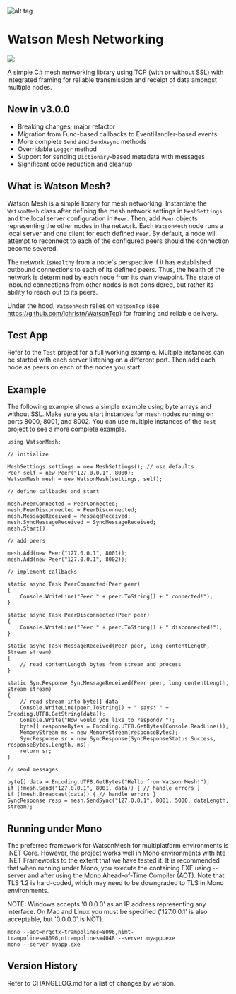 ![alt tag](https://github.com/jchristn/watsonmesh/blob/master/assets/watson.ico)

# Watson Mesh Networking

[![][nuget-img]][nuget]

[nuget]:     https://www.nuget.org/packages/WatsonMesh/
[nuget-img]: https://badge.fury.io/nu/Object.svg

A simple C# mesh networking library using TCP (with or without SSL) with integrated framing for reliable transmission and receipt of data amongst multiple nodes.

## New in v3.0.0

- Breaking changes; major refactor
- Migration from Func-based callbacks to EventHandler-based events
- More complete ```Send``` and ```SendAsync``` methods
- Overridable ```Logger``` method
- Support for sending ```Dictionary```-based metadata with messages
- Significant code reduction and cleanup

## What is Watson Mesh?

Watson Mesh is a simple library for mesh networking.  Instantiate the ```WatsonMesh``` class after defining the mesh network settings in ```MeshSettings``` and the local server configuration in ```Peer```.  Then, add ```Peer``` objects representing the other nodes in the network.  Each ```WatsonMesh``` node runs a local server and one client for each defined ```Peer```.  By default, a node will attempt to reconnect to each of the configured peers should the connection become severed.  

The network ```IsHealthy``` from a node's perspective if it has established outbound connections to each of its defined peers.  Thus, the health of the network is determined by each node from its own viewpoint.  The state of inbound connections from other nodes is not considered, but rather its ability to reach out to its peers.
  
Under the hood, ```WatsonMesh``` relies on ```WatsonTcp``` (see https://github.com/jchristn/WatsonTcp) for framing and reliable delivery.

## Test App

Refer to the ```Test``` project for a full working example.  Multiple instances can be started with each server listening on a different port.  Then add each node as peers on each of the nodes you start.

## Example

The following example shows a simple example using byte arrays and without SSL.  Make sure you start instances for mesh nodes running on ports 8000, 8001, and 8002.  You can use multiple instances of the ```Test``` project to see a more complete example. 

```
using WatsonMesh; 

// initialize

MeshSettings settings = new MeshSettings(); // use defaults
Peer self = new Peer("127.0.0.1", 8000);
WatsonMesh mesh = new WatsonMesh(settings, self);

// define callbacks and start

mesh.PeerConnected = PeerConnected;
mesh.PeerDisconnected = PeerDisconnected;
mesh.MessageReceived = MessageReceived;
mesh.SyncMessageReceived = SyncMessageReceived;
mesh.Start();

// add peers 

mesh.Add(new Peer("127.0.0.1", 8001));
mesh.Add(new Peer("127.0.0.1", 8002)); 

// implement callbacks

static async Task PeerConnected(Peer peer) 
{
    Console.WriteLine("Peer " + peer.ToString() + " connected!");
}

static async Task PeerDisconnected(Peer peer) 
{
    Console.WriteLine("Peer " + peer.ToString() + " disconnected!");
}

static async Task MessageReceived(Peer peer, long contentLength, Stream stream) 
{
    // read contentLength bytes from stream and process
}

static SyncResponse SyncMessageReceived(Peer peer, long contentLength, Stream stream) 
{
	// read stream into byte[] data
	Console.WriteLine(peer.ToString() + " says: " + Encoding.UTF8.GetString(data));
	Console.Write("How would you like to respond? ");
	byte[] responseBytes = Encoding.UTF8.GetBytes(Console.ReadLine());
    MemoryStream ms = new MemoryStream(responseBytes);
	SyncResponse sr = new SyncResponse(SyncResponseStatus.Success, responseBytes.Length, ms);
	return sr;
}

// send messages

byte[] data = Encoding.UTF8.GetBytes("Hello from Watson Mesh!");
if (!mesh.Send("127.0.0.1", 8001, data)) { // handle errors }
if (!mesh.Broadcast(data)) { // handle errors }
SyncResponse resp = mesh.SendSync("127.0.0.1", 8001, 5000, dataLength, stream);
```

## Running under Mono

The preferred framework for WatsonMesh for multiplatform environments is .NET Core.  However, the project works well in Mono environments with hte .NET Frameworks to the extent that we have tested it. It is recommended that when running under Mono, you execute the containing EXE using --server and after using the Mono Ahead-of-Time Compiler (AOT).  Note that TLS 1.2 is hard-coded, which may need to be downgraded to TLS in Mono environments.

NOTE: Windows accepts '0.0.0.0' as an IP address representing any interface.  On Mac and Linux you must be specified ('127.0.0.1' is also acceptable, but '0.0.0.0' is NOT).
```
mono --aot=nrgctx-trampolines=8096,nimt-trampolines=8096,ntrampolines=4048 --server myapp.exe
mono --server myapp.exe
```
 
## Version History

Refer to CHANGELOG.md for a list of changes by version.
